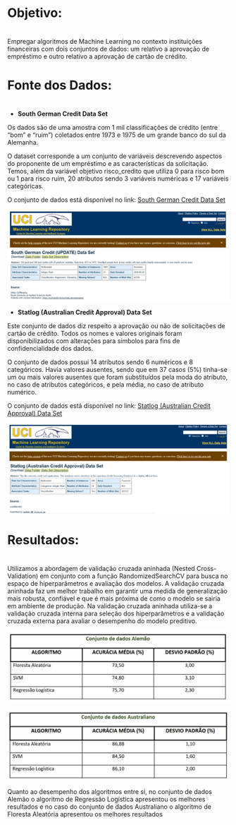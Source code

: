  # **Objetivo:** <h1>

Empregar algoritmos de Machine Learning no contexto instituições financeiras com dois conjuntos de dados: um relativo a aprovação de empréstimo e outro relativo a aprovação de cartão de crédito.

# **Fonte dos Dados:** <h1>

* **South German Credit Data Set**

Os dados são de uma amostra com 1 mil classificações de crédito (entre “bom” e “ruim”) coletados entre 1973 e 1975 de um grande banco do sul da Alemanha.

O dataset corresponde a um conjunto de variáveis descrevendo aspectos do proponente de um empréstimo e as características da solicitação. Temos, além da variável objetivo risco_credito que utiliza 0 para risco bom ou 1 para risco ruim, 20 atributos sendo 3 variáveis numéricas e 17 variáveis categóricas.

O conjunto de dados está disponível no link: [South German Credit Data Set](https://archive.ics.uci.edu/ml/datasets/South+German+Credit+%28UPDATE%29)
 
 ![Conjunto de dados UCI](https://github.com/webertonrc/portfolio_data_science/blob/main/credit_analysis/alemao%20uci.JPG)


* **Statlog (Australian Credit Approval) Data Set**

Este conjunto de dados diz respeito a aprovação ou não de solicitações de cartão de crédito. Todos os nomes e valores originais foram disponibilizados com alterações para símbolos para fins de confidencialidade dos dados.

O conjunto de dados possui 14 atributos sendo 6 numéricos e 8 categóricos. Havia valores ausentes, sendo que em 37 casos (5%) tinha-se um ou mais valores ausentes que foram substituídos pela moda do atributo, no caso de atributos categóricos, e pela média, no caso de atributo numérico.

O conjunto de dados está disponível no link: [Statlog (Australian Credit Approval) Data Set](https://archive.ics.uci.edu/ml/datasets/Statlog+%28Australian+Credit+Approval%29)
 
 ![Conjunto de dados UCI](https://github.com/webertonrc/portfolio_data_science/blob/main/credit_analysis/australian%20uci.JPG)

# **Resultados:** <h1>

Utilizamos a abordagem de validação cruzada aninhada (Nested Cross-Validation) em
conjunto com a função RandomizedSearchCV para busca no espaço de hiperparâmetros e
avaliação dos modelos. A validação cruzada aninhada faz um melhor trabalho em garantir uma
medida de generalização mais robusta, confiável e que é mais próxima de como o modelo se
sairia em ambiente de produção. Na validação cruzada aninhada utiliza-se a validação cruzada
interna para seleção dos hiperparâmetros e a validação cruzada externa para avaliar o
desempenho do modelo preditivo.
 
  ![Resultado dataset alemão](https://github.com/webertonrc/portfolio_data_science/blob/main/credit_analysis/alemao.JPG)
 
  ![Resultado dataset Australiano](https://github.com/webertonrc/portfolio_data_science/blob/main/credit_analysis/australian.JPG)

Quanto ao desempenho dos algoritmos entre si, no conjunto de dados Alemão o algoritmo de Regressão Logística apresentou os melhores resultados e no caso do conjunto de dados Australiano o algoritmo de Floresta Aleatória apresentou os melhores resultados




